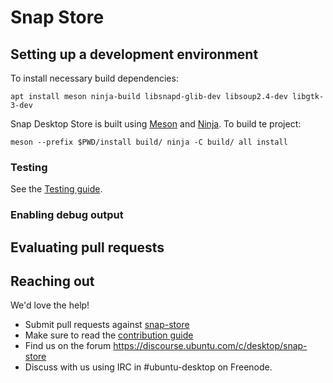 # Snap Store

## Setting up a development environment

To install necessary build dependencies:

`apt install meson ninja-build libsnapd-glib-dev libsoup2.4-dev libgtk-3-dev`

Snap Desktop Store is built using [Meson][] and [Ninja][]. To build te project:

`meson --prefix $PWD/install build/
ninja -C build/ all install`

[meson]: http://mesonbuild.com
[ninja]: https://ninja-build.org/

### Testing

See the [Testing guide](TESTING.md).

### Enabling debug output

## Evaluating pull requests

## Reaching out

We'd love the help!

- Submit pull requests against [snap-store](https://github.com/ubuntu/snap-store/pulls)
- Make sure to read the [contribution guide](CONTRIBUTING.md)
- Find us on the forum https://discourse.ubuntu.com/c/desktop/snap-store
- Discuss with us using IRC in #ubuntu-desktop on Freenode.
